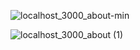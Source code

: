 
![localhost_3000_about-min](https://github.com/Keerthan-Shetty/House-Broker-Website/assets/148765345/87c88b98-3a8d-4a5e-bb12-940fb0929535)

![localhost_3000_about (1)](https://github.com/Keerthan-Shetty/House-Broker-Website/assets/148765345/d1781eed-9ca7-4df3-9cbd-1e149e38c3c7)

